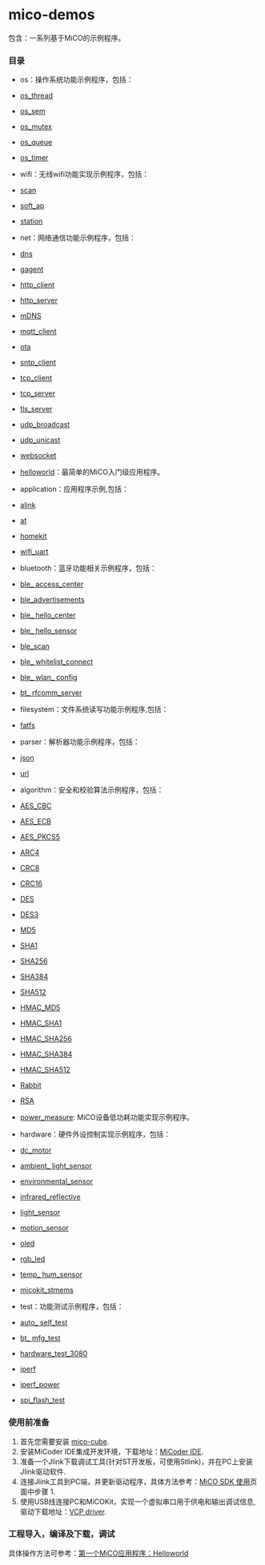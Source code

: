 mico-demos
====
包含：一系列基于MiCO的示例程序。

### 目录

* os：操作系统功能示例程序，包括：
 * [os_thread](os/os_thread/ReadMe.md)
 * [os_sem](os/os_sem/ReadMe.md)
 * [os_mutex](os/os_mutex/ReadMe.md)
 * [os_queue](os/os_queue/ReadMe.md)
 * [os_timer](os/os_timer/ReadMe.md)
 

* wifi：无线wifi功能实现示例程序，包括：
 * [scan](wifi/scan/ReadMe.md)
 * [soft_ap](wifi/soft_ap/ReadMe.md)
 * [station](wifi/station/ReadMe.md)


* net：网络通信功能示例程序，包括：
 * [dns](net/dns/ReadMe.md) 
 * [gagent](net/gagent/ReadMe.md)
 * [http_client](net/http/http_client_demo/ReadMe.md)
 * [http_server](net/http/http_server_demo/ReadMe.md)
 * [mDNS](net/mDNS/ReadMe.md)
 * [mqtt_client](net/mqtt_client/ReadMe.md)
 * [ota](net/ota/ReadMe.md)
 * [sntp_client](net/sntp_client/ReadMe.md)
 * [tcp_client](net/tcp_client/ReamMe.md)
 * [tcp_server](net/tcp_server/ReadMe.md)
 * [tls_server](net/tls_server/ReadMe.md)
 * [udp_broadcast](net/udp_broadcast/ReadMe.md)
 * [udp_unicast](net/udp_unicast/ReadMe.md)
 * [websocket](net/websocket/ReadMe.md)

* [helloworld](hardware/helloworld/ReadMe.md)：最简单的MiCO入门级应用程序。


* application：应用程序示例,包括：
 * [alink](application/alink/ReadMe.md) 
 * [at](application/at/ReadMe.md)
 * [homekit](application/homekit/ReadMe.md) 
 * [wifi_uart](application/wifi_uart/ReadMe.md)
 
* bluetooth：蓝牙功能相关示例程序，包括：
 * [ble_ access_center](bluetooth/ble_access_center/ReadMe.md) 
 * [ble_advertisements](bluetooth/ble_advertisements/ReadMe.md) 
 * [ble_ hello_center](bluetooth/ble_hello_center/ReadMe.md)
 * [ble_ hello_sensor](bluetooth/ble_hello_sensor/ReadMe.md)
 * [ble_scan](bluetooth/ble_scan/ReadMe.md)
 * [ble_ whitelist_connect](bluetooth/ble_whitelist_connect/ReadMe.md)
 * [ble_ wlan_ config](bluetooth/ble_wlan_config/ReadMe.md)
 * [bt_ rfcomm_server](bluetooth/bt_rfcomm_server/ReadMe.md)
 
* filesystem：文件系统读写功能示例程序,包括：
 * [fatfs](filesystem/fatfs/ReadMe.md) 


* parser：解析器功能示例程序，包括：
 * [json](parser/json/ReadMe.md)
 * [url](parser/url/ReadMe.md)

* algorithm：安全和校验算法示例程序，包括：
 * [AES_CBC](algorithm/AES/AES_CBC/ReadMe.md)
 * [AES_ECB](algorithm/AES/AES_ECB/ReadMe.md)
 * [AES_PKCS5](algorithm/AES/AES_PKCS5/ReadMe.md)
 * [ARC4](algorithm/ARC4/ReadMe.md)
 * [CRC8](algorithm/CRC8/ReadMe.md)
 * [CRC16](algorithm/CRC16/ReadMe.md)
 * [DES](algorithm/DES/ReadMe.md)
 * [DES3](algorithm/DES3/ReadMe.md)
 * [MD5](algorithm/MD5/ReadMe.md)
 * [SHA1](algorithm/SHA/ReadMe.md)
 * [SHA256](algorithm/SHA/ReadMe.md)
 * [SHA384](algorithm/SHA/ReadMe.md)
 * [SHA512](algorithm/SHA/ReadMe.md)
 * [HMAC_MD5](algorithm/HMAC/ReadMe.md)
 * [HMAC_SHA1](algorithm/HMAC/ReadMe.md)
 * [HMAC_SHA256](algorithm/HMAC/ReadMe.md)
 * [HMAC_SHA384](algorithm/HMAC/ReadMe.md)
 * [HMAC_SHA512](algorithm/HMAC/ReadMe.md)
 * [Rabbit](algorithm/Rabbit/ReadMe.md)
 * [RSA](algorithm/RSA/ReadMe.md)


* [power_measure](power_measure/ReadMe.md): MiCO设备低功耗功能实现示例程序。

* hardware：硬件外设控制实现示例程序，包括：
 * [dc_motor](hardware/micokit_ext/dc_motor/ReadMe.md) 
 * [ambient_ light_sensor](hardware/micokit_ext/ambient_light_sensor/ReadMe.md)
 * [environmental_sensor](hardware/micokit_ext/environmental_sensor/ReadMe.md)
 * [infrared_reflective](hardware/micokit_ext/infrared_reflective/ReadMe.md)
 * [light_sensor](hardware/micokit_ext/light_sensor/ReadMe.md)
 * [motion_sensor](hardware/micokit_ext/motion_sensor/ReadMe.md)
 * [oled](hardware/micokit_ext/oled/ReadMe.md)
 * [rgb_led](hardware/micokit_ext/rgb_led/ReadMe.md)
 * [temp_ hum_sensor](hardware/micokit_ext/temp_hum_sensor/ReadMe.md)
 * [micokit_stmems](hardware/micokit_stmems/ReadMe.md)
  
  
* test：功能测试示例程序，包括：
 * [auto_ self_test](test/auto_self_test/ReadMe.md)
 * [bt_ mfg_test](test/bt_mfg_test/ReadMe.md)
 * [hardware_test_3080](test/hardware_test_3080/ReadMe.md)
 * [iperf](test/iperf/ReadMe.md)
 * [iperf_power](test/iperf_power/ReadMe.md)
 * [spi_flash_test](test/spi_flash_test/ReadMe.md)




### 使用前准备
1. 首先您需要安装 [mico-cube](https://code.aliyun.com/mico/mico-cube).
2. 安装MiCoder IDE集成开发环境，下载地址：[MiCoder IDE](http://developer.mico.io/downloads/2).
3. 准备一个Jlink下载调试工具(针对ST开发板，可使用Stlink)，并在PC上安装Jlink驱动软件.
4. 连接Jlink工具到PC端，并更新驱动程序，具体方法参考：[MiCO SDK 使用](http://developer.mico.io/docs/10)页面中步骤 1.
5. 使用USB线连接PC和MiCOKit，实现一个虚拟串口用于供电和输出调试信息, 驱动下载地址：[VCP driver](http://www.ftdichip.com/Drivers/VCP.htm).

### 工程导入，编译及下载，调试

具体操作方法可参考：[第一个MiCO应用程序：Helloworld](https://code.aliyun.com/mico/helloworld)
